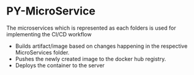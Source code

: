 # PY-MicroService
The microservices which is represented as each folders is used for implementing the CI/CD workflow
- Builds artifact/image based on changes happening in the respective MicroServices folder.
- Pushes the newly created image to the docker hub registry.
- Deploys the container to the server 
